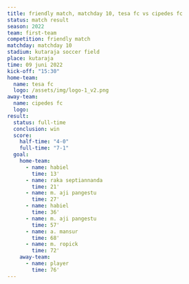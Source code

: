 ```yaml
---
title: friendly match, matchday 10, tesa fc vs cipedes fc
status: match result
season: 2022
team: first-team
competition: friendly match
matchday: matchday 10
stadium: kutaraja soccer field
place: kutaraja
time: 09 juni 2022
kick-off: "15:30"
home-team:
  name: tesa fc
  logo: /assets/img/logo-1_v2.png
away-team:
  name: cipedes fc
  logo: 
result:
  status: full-time
  conclusion: win
  score:
    half-time: "4-0"
    full-time: "7-1"
  goal:
    home-team:
      - name: habiel
        time: 13'
      - name: raka septiannanda
        time: 21'
      - name: m. aji pangestu
        time: 27'
      - name: habiel
        time: 36'
      - name: m. aji pangestu
        time: 57'
      - name: a. mansur
        time: 68'
      - name: m. ropick
        time: 72'
    away-team:
      - name: player
        time: 76'
---
```


